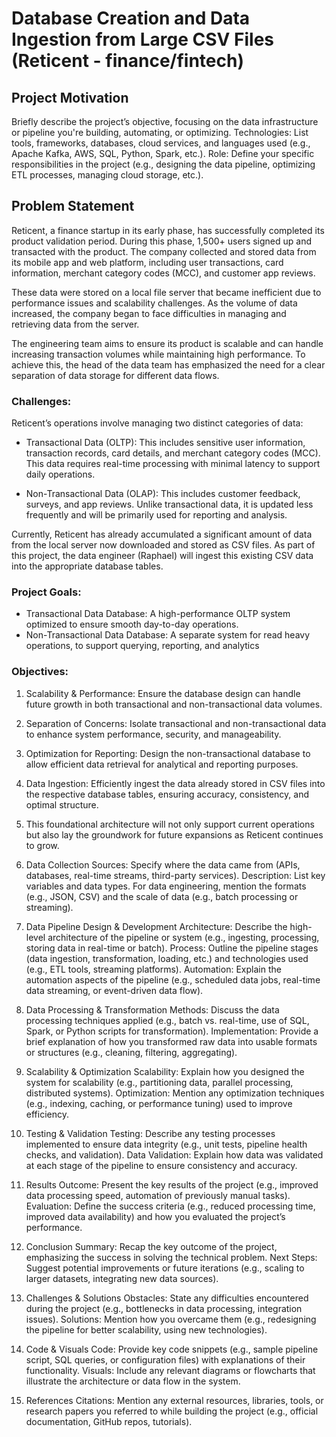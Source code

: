 # Database Creation and Data Ingestion from Large CSV Files (Reticent - finance/fintech)

## Project Motivation
Briefly describe the project’s objective, focusing on the data infrastructure or pipeline you're building, automating, or optimizing.
Technologies: List tools, frameworks, databases, cloud services, and languages used (e.g., Apache Kafka, AWS, SQL, Python, Spark, etc.).
Role: Define your specific responsibilities in the project (e.g., designing the data pipeline, optimizing ETL processes, managing cloud storage, etc.).


## Problem Statement
Reticent, a finance startup in its early phase, has successfully completed its product validation period. During this phase, 1,500+ users signed up and transacted with the product. The company collected and stored data from its mobile app and web platform, including user transactions, card information, merchant category codes (MCC), and customer app reviews. 

These data were stored on a local file server that became inefficient due to performance issues and scalability challenges. As the volume of data increased, the company began to face difficulties in managing and retrieving data from the server.

The engineering team aims to ensure its product is scalable and can handle increasing transaction volumes while maintaining high performance. To achieve this, the head of the data team has emphasized the need for a clear separation of data storage for different data flows.

### Challenges:
Reticent’s operations involve managing two distinct categories of data:
* Transactional Data (OLTP): This includes sensitive user information, transaction records, card details, and merchant category codes (MCC). This data requires real-time processing with minimal latency to support daily operations.
  
* Non-Transactional Data (OLAP): This includes customer feedback, surveys, and app reviews. Unlike transactional data, it is updated less frequently and will be primarily used for reporting and analysis.

Currently, Reticent has already accumulated a significant amount of data from the local server now downloaded and stored as CSV files. As part of this project, the data engineer (Raphael) will ingest this existing CSV data into the appropriate database tables.

### Project Goals:
* Transactional Data Database: A high-performance OLTP system optimized to ensure smooth day-to-day operations.
* Non-Transactional Data Database: A separate system for read heavy operations, to support querying, reporting, and analytics

### Objectives:
1. Scalability & Performance: Ensure the database design can handle future growth in both transactional and non-transactional data volumes.
2. Separation of Concerns: Isolate transactional and non-transactional data to enhance system performance, security, and manageability.
3. Optimization for Reporting: Design the non-transactional database to allow efficient data retrieval for analytical and reporting purposes.
4. Data Ingestion: Efficiently ingest the data already stored in CSV files into the respective database tables, ensuring accuracy, consistency, and optimal structure.
5. This foundational architecture will not only support current operations but also lay the groundwork for future expansions as Reticent continues to grow.


3. Data Collection
Sources: Specify where the data came from (APIs, databases, real-time streams, third-party services).
Description: List key variables and data types. For data engineering, mention the formats (e.g., JSON, CSV) and the scale of data (e.g., batch processing or streaming).

4. Data Pipeline Design & Development
Architecture: Describe the high-level architecture of the pipeline or system (e.g., ingesting, processing, storing data in real-time or batch).
Process: Outline the pipeline stages (data ingestion, transformation, loading, etc.) and technologies used (e.g., ETL tools, streaming platforms).
Automation: Explain the automation aspects of the pipeline (e.g., scheduled data jobs, real-time data streaming, or event-driven data flow).

5. Data Processing & Transformation
Methods: Discuss the data processing techniques applied (e.g., batch vs. real-time, use of SQL, Spark, or Python scripts for transformation).
Implementation: Provide a brief explanation of how you transformed raw data into usable formats or structures (e.g., cleaning, filtering, aggregating).

6. Scalability & Optimization
Scalability: Explain how you designed the system for scalability (e.g., partitioning data, parallel processing, distributed systems).
Optimization: Mention any optimization techniques (e.g., indexing, caching, or performance tuning) used to improve efficiency.



7. Testing & Validation
Testing: Describe any testing processes implemented to ensure data integrity (e.g., unit tests, pipeline health checks, and validation).
Data Validation: Explain how data was validated at each stage of the pipeline to ensure consistency and accuracy.

8. Results
Outcome: Present the key results of the project (e.g., improved data processing speed, automation of previously manual tasks).
Evaluation: Define the success criteria (e.g., reduced processing time, improved data availability) and how you evaluated the project’s performance.

9. Conclusion
Summary: Recap the key outcome of the project, emphasizing the success in solving the technical problem.
Next Steps: Suggest potential improvements or future iterations (e.g., scaling to larger datasets, integrating new data sources).

10. Challenges & Solutions
Obstacles: State any difficulties encountered during the project (e.g., bottlenecks in data processing, integration issues).
Solutions: Mention how you overcame them (e.g., redesigning the pipeline for better scalability, using new technologies).

11. Code & Visuals
Code: Provide key code snippets (e.g., sample pipeline script, SQL queries, or configuration files) with explanations of their functionality.
Visuals: Include any relevant diagrams or flowcharts that illustrate the architecture or data flow in the system.

12. References
Citations: Mention any external resources, libraries, tools, or research papers you referred to while building the project (e.g., official documentation, GitHub repos, tutorials).


